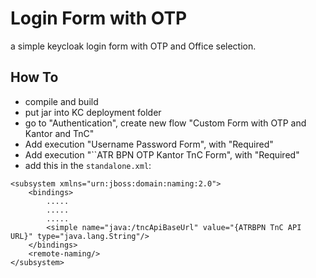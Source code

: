 # Login Form with OTP

a simple keycloak login form with OTP and Office selection.

## How To
- compile and build
- put jar into KC deployment folder
- go to "Authentication", create new flow "Custom Form with OTP and Kantor and TnC"
- Add execution "Username Password Form", with "Required"
- Add execution "``ATR BPN OTP Kantor TnC Form", with "Required"
- add this in the ```standalone.xml```:
```
<subsystem xmlns="urn:jboss:domain:naming:2.0">
    <bindings>
        .....
        .....
        .....
        <simple name="java:/tncApiBaseUrl" value="{ATRBPN TnC API URL}" type="java.lang.String"/>
    </bindings>
    <remote-naming/>
</subsystem>
```